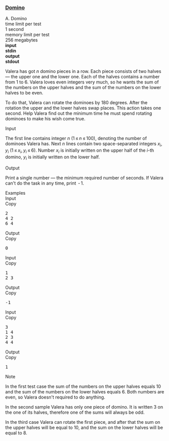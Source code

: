 <h3><a href="https://codeforces.com/contest/353/problem/A" target="_blank" rel="noopener noreferrer">Domino</a></h3>

<div class="header"><div class="title">A. Domino</div><div class="time-limit"><div class="property-title">time limit per test</div>1 second</div><div class="memory-limit"><div class="property-title">memory limit per test</div>256 megabytes</div><div class="input-file input-standard" style="font-weight: bold"><div class="property-title">input</div>stdin</div><div class="output-file output-standard" style="font-weight: bold"><div class="property-title">output</div>stdout</div></div><div><p>Valera has got <span class="tex-span"><i>n</i></span> domino pieces in a row. Each piece consists of two halves — the upper one and the lower one. Each of the halves contains a number from <span class="tex-span">1</span> to <span class="tex-span">6</span>. Valera loves even integers very much, so he wants the sum of the numbers on the upper halves and the sum of the numbers on the lower halves to be even.</p><p>To do that, Valera can rotate the dominoes by <span class="tex-span">180</span> degrees. After the rotation the upper and the lower halves swap places. This action takes one second. Help Valera find out the minimum time he must spend rotating dominoes to make his wish come true.</p></div><div class="input-specification"><div class="section-title">Input</div><p>The first line contains integer <span class="tex-span"><i>n</i></span> <span class="tex-span">(1 ≤ <i>n</i> ≤ 100)</span>, denoting the number of dominoes Valera has. Next <span class="tex-span"><i>n</i></span> lines contain two space-separated integers <span class="tex-span"><i>x</i><sub class="lower-index"><i>i</i></sub>, <i>y</i><sub class="lower-index"><i>i</i></sub></span> <span class="tex-span">(1 ≤ <i>x</i><sub class="lower-index"><i>i</i></sub>, <i>y</i><sub class="lower-index"><i>i</i></sub> ≤ 6)</span>. Number <span class="tex-span"><i>x</i><sub class="lower-index"><i>i</i></sub></span> is initially written on the upper half of the <span class="tex-span"><i>i</i></span>-th domino, <span class="tex-span"><i>y</i><sub class="lower-index"><i>i</i></sub></span> is initially written on the lower half.</p></div><div class="output-specification"><div class="section-title">Output</div><p>Print a single number — the minimum required number of seconds. If Valera can't do the task in any time, print <span class="tex-span"> - 1</span>.</p></div><div class="sample-tests"><div class="section-title">Examples</div><div class="sample-test"><div class="input"><div class="title">Input<div title="Copy" data-clipboard-target="#id005817123332561636" id="id006141132078640927" class="input-output-copier">Copy</div></div><pre id="id005817123332561636">2<br>4 2<br>6 4<br></pre></div><div class="output"><div class="title">Output<div title="Copy" data-clipboard-target="#id003749535870320717" id="id007863899680081874" class="input-output-copier">Copy</div></div><pre id="id003749535870320717">0<br></pre></div><div class="input"><div class="title">Input<div title="Copy" data-clipboard-target="#id0017881187583220348" id="id0008276318839081787" class="input-output-copier">Copy</div></div><pre id="id0017881187583220348">1<br>2 3<br></pre></div><div class="output"><div class="title">Output<div title="Copy" data-clipboard-target="#id004589277867148417" id="id005622469111056358" class="input-output-copier">Copy</div></div><pre id="id004589277867148417">-1<br></pre></div><div class="input"><div class="title">Input<div title="Copy" data-clipboard-target="#id007770138068467413" id="id0019744103940016" class="input-output-copier">Copy</div></div><pre id="id007770138068467413">3<br>1 4<br>2 3<br>4 4<br></pre></div><div class="output"><div class="title">Output<div title="Copy" data-clipboard-target="#id00904343256673077" id="id003627715752637036" class="input-output-copier">Copy</div></div><pre id="id00904343256673077">1<br></pre></div></div></div><div class="note"><div class="section-title">Note</div><p>In the first test case the sum of the numbers on the upper halves equals <span class="tex-span">10</span> and the sum of the numbers on the lower halves equals <span class="tex-span">6</span>. Both numbers are even, so Valera doesn't required to do anything.</p><p>In the second sample Valera has only one piece of domino. It is written <span class="tex-span">3</span> on the one of its halves, therefore one of the sums will always be odd.</p><p>In the third case Valera can rotate the first piece, and after that the sum on the upper halves will be equal to <span class="tex-span">10</span>, and the sum on the lower halves will be equal to <span class="tex-span">8</span>.</p></div>